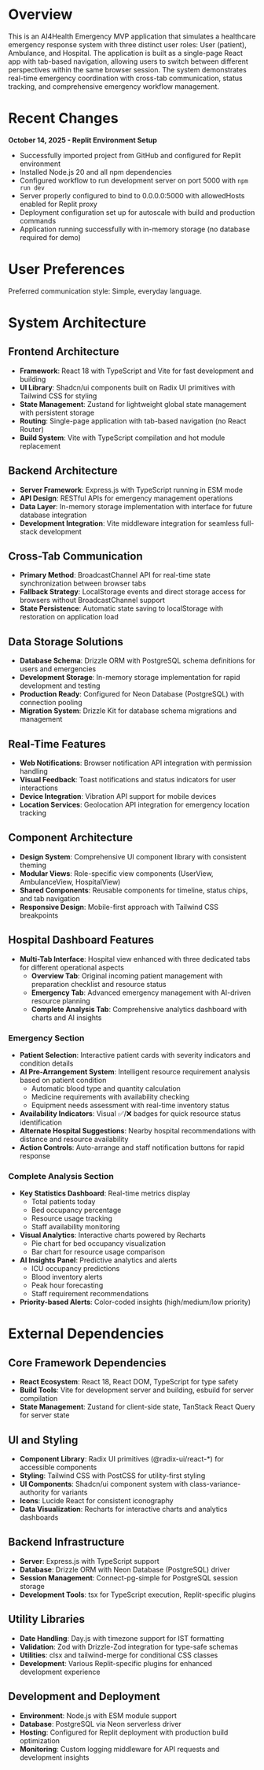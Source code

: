 # Overview

This is an AI4Health Emergency MVP application that simulates a healthcare emergency response system with three distinct user roles: User (patient), Ambulance, and Hospital. The application is built as a single-page React app with tab-based navigation, allowing users to switch between different perspectives within the same browser session. The system demonstrates real-time emergency coordination with cross-tab communication, status tracking, and comprehensive emergency workflow management.

# Recent Changes

**October 14, 2025 - Replit Environment Setup**
- Successfully imported project from GitHub and configured for Replit environment
- Installed Node.js 20 and all npm dependencies
- Configured workflow to run development server on port 5000 with `npm run dev`
- Server properly configured to bind to 0.0.0.0:5000 with allowedHosts enabled for Replit proxy
- Deployment configuration set up for autoscale with build and production commands
- Application running successfully with in-memory storage (no database required for demo)

# User Preferences

Preferred communication style: Simple, everyday language.

# System Architecture

## Frontend Architecture
- **Framework**: React 18 with TypeScript and Vite for fast development and building
- **UI Library**: Shadcn/ui components built on Radix UI primitives with Tailwind CSS for styling
- **State Management**: Zustand for lightweight global state management with persistent storage
- **Routing**: Single-page application with tab-based navigation (no React Router)
- **Build System**: Vite with TypeScript compilation and hot module replacement

## Backend Architecture
- **Server Framework**: Express.js with TypeScript running in ESM mode
- **API Design**: RESTful APIs for emergency management operations
- **Data Layer**: In-memory storage implementation with interface for future database integration
- **Development Integration**: Vite middleware integration for seamless full-stack development

## Cross-Tab Communication
- **Primary Method**: BroadcastChannel API for real-time state synchronization between browser tabs
- **Fallback Strategy**: LocalStorage events and direct storage access for browsers without BroadcastChannel support
- **State Persistence**: Automatic state saving to localStorage with restoration on application load

## Data Storage Solutions
- **Database Schema**: Drizzle ORM with PostgreSQL schema definitions for users and emergencies
- **Development Storage**: In-memory storage implementation for rapid development and testing
- **Production Ready**: Configured for Neon Database (PostgreSQL) with connection pooling
- **Migration System**: Drizzle Kit for database schema migrations and management

## Real-Time Features
- **Web Notifications**: Browser notification API integration with permission handling
- **Visual Feedback**: Toast notifications and status indicators for user interactions
- **Device Integration**: Vibration API support for mobile devices
- **Location Services**: Geolocation API integration for emergency location tracking

## Component Architecture
- **Design System**: Comprehensive UI component library with consistent theming
- **Modular Views**: Role-specific view components (UserView, AmbulanceView, HospitalView)
- **Shared Components**: Reusable components for timeline, status chips, and tab navigation
- **Responsive Design**: Mobile-first approach with Tailwind CSS breakpoints

## Hospital Dashboard Features
- **Multi-Tab Interface**: Hospital view enhanced with three dedicated tabs for different operational aspects
  - **Overview Tab**: Original incoming patient management with preparation checklist and resource status
  - **Emergency Tab**: Advanced emergency management with AI-driven resource planning
  - **Complete Analysis Tab**: Comprehensive analytics dashboard with charts and AI insights

### Emergency Section
- **Patient Selection**: Interactive patient cards with severity indicators and condition details
- **AI Pre-Arrangement System**: Intelligent resource requirement analysis based on patient condition
  - Automatic blood type and quantity calculation
  - Medicine requirements with availability checking
  - Equipment needs assessment with real-time inventory status
- **Availability Indicators**: Visual ✅/❌ badges for quick resource status identification
- **Alternate Hospital Suggestions**: Nearby hospital recommendations with distance and resource availability
- **Action Controls**: Auto-arrange and staff notification buttons for rapid response

### Complete Analysis Section
- **Key Statistics Dashboard**: Real-time metrics display
  - Total patients today
  - Bed occupancy percentage
  - Resource usage tracking
  - Staff availability monitoring
- **Visual Analytics**: Interactive charts powered by Recharts
  - Pie chart for bed occupancy visualization
  - Bar chart for resource usage comparison
- **AI Insights Panel**: Predictive analytics and alerts
  - ICU occupancy predictions
  - Blood inventory alerts
  - Peak hour forecasting
  - Staff requirement recommendations
- **Priority-based Alerts**: Color-coded insights (high/medium/low priority)

# External Dependencies

## Core Framework Dependencies
- **React Ecosystem**: React 18, React DOM, TypeScript for type safety
- **Build Tools**: Vite for development server and building, esbuild for server compilation
- **State Management**: Zustand for client-side state, TanStack React Query for server state

## UI and Styling
- **Component Library**: Radix UI primitives (@radix-ui/react-*) for accessible components
- **Styling**: Tailwind CSS with PostCSS for utility-first styling
- **UI Components**: Shadcn/ui component system with class-variance-authority for variants
- **Icons**: Lucide React for consistent iconography
- **Data Visualization**: Recharts for interactive charts and analytics dashboards

## Backend Infrastructure  
- **Server**: Express.js with TypeScript support
- **Database**: Drizzle ORM with Neon Database (PostgreSQL) driver
- **Session Management**: Connect-pg-simple for PostgreSQL session storage
- **Development Tools**: tsx for TypeScript execution, Replit-specific plugins

## Utility Libraries
- **Date Handling**: Day.js with timezone support for IST formatting
- **Validation**: Zod with Drizzle-Zod integration for type-safe schemas
- **Utilities**: clsx and tailwind-merge for conditional CSS classes
- **Development**: Various Replit-specific plugins for enhanced development experience

## Development and Deployment
- **Environment**: Node.js with ESM module support
- **Database**: PostgreSQL via Neon serverless driver
- **Hosting**: Configured for Replit deployment with production build optimization
- **Monitoring**: Custom logging middleware for API requests and development insights